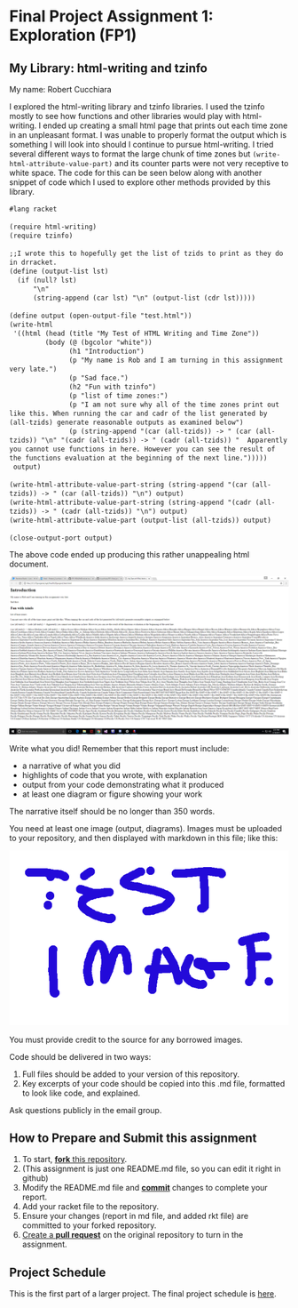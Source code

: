 # Final Project Assignment 1: Exploration (FP1)
## My Library: html-writing and tzinfo
My name: Robert Cucchiara

I explored the html-writing library and tzinfo libraries.  I used the tzinfo mostly to see how functions and other libraries would play with html-writing. I ended up creating a small html page that prints out each time zone in an unpleasant format. I was unable to properly format the output which is something I will look into should I continue to pursue html-writing. I tried several different ways to format the large chunk of time zones but `(write-html-attribute-value-part)` and its counter parts were not very receptive to white space.  The code for this can be seen below along with another snippet of code which I used to explore other methods provided by this library.

```racket
#lang racket

(require html-writing)
(require tzinfo)

;;I wrote this to hopefully get the list of tzids to print as they do in drracket.
(define (output-list lst)
  (if (null? lst)
      "\n"
      (string-append (car lst) "\n" (output-list (cdr lst)))))

(define output (open-output-file "test.html"))
(write-html
 '((html (head (title "My Test of HTML Writing and Time Zone"))
         (body (@ (bgcolor "white"))
               (h1 "Introduction")
               (p "My name is Rob and I am turning in this assignment very late.")
               (p "Sad face.")
               (h2 "Fun with tzinfo")
               (p "list of time zones:")
               (p "I am not sure why all of the time zones print out like this. When running the car and cadr of the list generated by (all-tzids) generate reasonable outputs as examined below")
               (p (string-append "(car (all-tzids)) -> " (car (all-tzids)) "\n" "(cadr (all-tzids)) -> " (cadr (all-tzids)) "  Apparently you cannot use functions in here. However you can see the result of the functions evaluation at the beginning of the next line.")))))
 output)
 
(write-html-attribute-value-part-string (string-append "(car (all-tzids)) -> " (car (all-tzids)) "\n") output)
(write-html-attribute-value-part-string (string-append "(cadr (all-tzids)) -> " (cadr (all-tzids)) "\n") output)
(write-html-attribute-value-part (output-list (all-tzids)) output)

(close-output-port output)
```
The above code ended up producing this rather unappealing html document.

![output image](/output.png?raw=true "html image")




Write what you did!
Remember that this report must include:

* a narrative of what you did
* highlights of code that you wrote, with explanation
* output from your code demonstrating what it produced
* at least one diagram or figure showing your work

The narrative itself should be no longer than 350 words. 

You need at least one image (output, diagrams). Images must be uploaded to your repository, and then displayed with markdown in this file; like this:

![test image](/testimage.png?raw=true "test image")

You must provide credit to the source for any borrowed images.

Code should be delivered in two ways:

1. Full files should be added to your version of this repository.
1. Key excerpts of your code should be copied into this .md file, formatted to look like code, and explained.

Ask questions publicly in the email group.

## How to Prepare and Submit this assignment

1. To start, [**fork** this repository][forking]. 
  2. (This assignment is just one README.md file, so you can edit it right in github)
1. Modify the README.md file and [**commit**][ref-commit] changes to complete your report.
1. Add your racket file to the repository. 
1. Ensure your changes (report in md file, and added rkt file) are committed to your forked repository.
1. [Create a **pull request**][pull-request] on the original repository to turn in the assignment.

## Project Schedule
This is the first part of a larger project. The final project schedule is [here][schedule].

<!-- Links -->
[schedule]: https://github.com/oplS17projects/FP-Schedule
[markdown]: https://help.github.com/articles/markdown-basics/
[forking]: https://guides.github.com/activities/forking/
[ref-clone]: http://gitref.org/creating/#clone
[ref-commit]: http://gitref.org/basic/#commit
[ref-push]: http://gitref.org/remotes/#push
[pull-request]: https://help.github.com/articles/creating-a-pull-request

